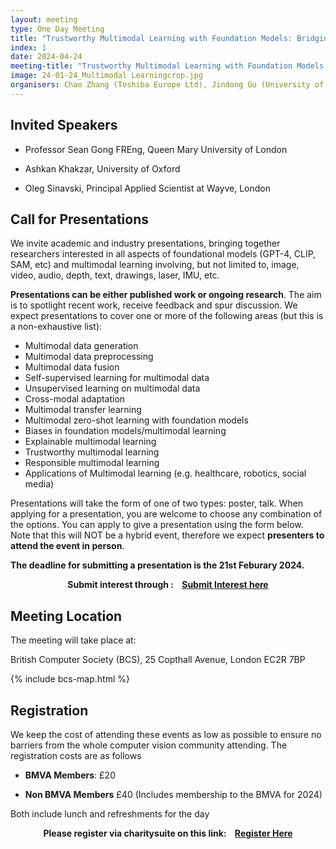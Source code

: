 ```yaml
---
layout: meeting
type: One Day Meeting
title: "Trustworthy Multimodal Learning with Foundation Models: Bridging the Gap between AI Research and Real World Applications. (24th April 2024) "
index: 1
date: 2024-04-24
meeting-title: "Trustworthy Multimodal Learning with Foundation Models: Bridging the Gap between AI Research and Real World Applications"
image: 24-01-24_Multimodal Learningcrop.jpg
organisers: Chao Zhang (Toshiba Europe Ltd), Jindong Gu (University of Oxford), Shitong Sun (Queen Mary University of London)
---
```


## Invited Speakers

* Professor Sean Gong FREng, Queen Mary University of London
 
* Ashkan Khakzar, University of Oxford
 
* Oleg Sinavski, Principal Applied Scientist at Wayve, London



## Call for Presentations

We invite academic and industry presentations, bringing together researchers interested in all aspects of foundational models (GPT-4, CLIP, SAM, etc) and multimodal learning involving, but not limited to, image, video, audio, depth, text, drawings, laser, IMU, etc. 

**Presentations can be either published work or ongoing research**. The aim is to spotlight recent work, receive feedback and spur discussion. We expect presentations to cover one or more of the following areas (but this is a non-exhaustive list):

*   Multimodal data generation
*   Multimodal data preprocessing
*   Multimodal data fusion
*   Self-supervised learning for multimodal data
*   Unsupervised learning on multimodal data
*   Cross-modal adaptation
*   Multimodal transfer learning
*   Multimodal zero-shot learning with foundation models
*   Biases in foundation models/multimodal learning
*   Explainable multimodal learning
*	Trustworthy multimodal learning
*	Responsible multimodal learning
*	Applications of Multimodal learning (e.g. healthcare, robotics, social media)


Presentations will take the form of one of two types: poster, talk. When applying for a presentation, you are welcome to choose any combination of the options. You can apply to give a presentation using the form below.  Note that this will NOT be a hybrid event, therefore we expect **presenters to attend the event in person**.

**The deadline for submitting a presentation is the 21st Feburary 2024.**


<div class="alert mt-3 alert-info" style="text-align:center;">
<span><strong>Submit interest through : &nbsp;&nbsp;
<a class="btn btn-warning" role="button" href="http://tinyurl.com/bmvatrustworthy">Submit Interest here</a></strong></span>
</div>


## Meeting Location

The meeting will take place at:

British Computer Society (BCS), 25 Copthall Avenue, London EC2R 7BP

{% include bcs-map.html %}

## Registration

We keep the cost of attending these events as low as possible to ensure no barriers from the whole computer vision community attending. 
The registration costs are as follows 
- **BMVA Members**:  £20

- **Non BMVA Members**   £40 (Includes membership to the BMVA for 2024)

Both include lunch and refreshments for the day


<div class="alert mt-3 alert-info" style="text-align:center;">
<span><strong>Please register via charitysuite on this link: &nbsp;&nbsp;
<a class="btn btn-warning" role="button" href="https://bmva.charitysuite.com/events/k8hipdaz">Register Here</a></strong></span>
</div>




